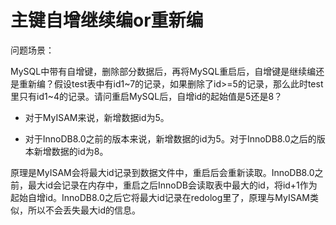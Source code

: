 # 主键自增继续编or重新编

问题场景：

MySQL中带有自增键，删除部分数据后，再将MySQL重启后，自增键是继续编还是重新编？假设test表中有id1~7的记录，如果删除了id>=5的记录，那么此时test里只有id1~4的记录。请问重启MySQL后，自增id的起始值是5还是8？

- 对于MyISAM来说，新增数据id为5。 

- 对于InnoDB8.0之前的版本来说，新增数据的id为5。对于InnoDB8.0之后的版本新增数据的id为8。 

原理是MyISAM会将最大id记录到数据文件中，重启后会重新读取。InnoDB8.0之前，最大id会记录在内存中，重启之后InnoDB会读取表中最大的id，将id+1作为起始自增id。InnoDB8.0之后它将最大id记录在redolog里了，原理与MyISAM类似，所以不会丢失最大id的信息。  